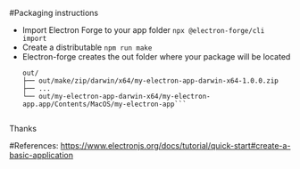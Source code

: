#Packaging instructions
- Import Electron Forge to your app folder
    ```npx @electron-forge/cli import```
- Create a distributable
    ```npm run make```
- Electron-forge creates the out folder where your package will be located
    ```// Example for MacOS
    out/
    ├── out/make/zip/darwin/x64/my-electron-app-darwin-x64-1.0.0.zip
    ├── ...
    └── out/my-electron-app-darwin-x64/my-electron-app.app/Contents/MacOS/my-electron-app```


Thanks 


#References:
https://www.electronjs.org/docs/tutorial/quick-start#create-a-basic-application